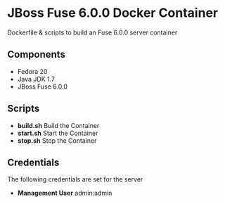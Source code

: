 # JBoss Fuse 6.0.0 Docker Container

Dockerfile & scripts to build an Fuse 6.0.0 server container

## Components
 - Fedora 20
 - Java JDK 1.7
 - JBoss Fuse 6.0.0

## Scripts
 - **build.sh** Build the Container
 - **start.sh** Start the Container
 - **stop.sh** Stop the Container

## Credentials
The following credentials are set for the server
 - **Management User** admin:admin

